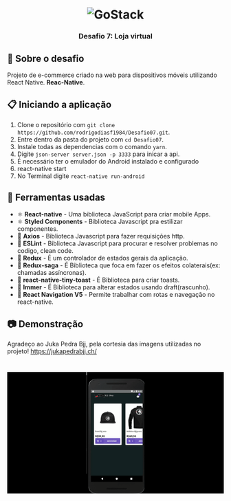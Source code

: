 <h1 align="center">
    <img alt="GoStack" src="https://rocketseat-cdn.s3-sa-east-1.amazonaws.com/bootcamp-header.png" width="200px" />
</h1>

<h3 align="center">
  Desafio 7: Loja virtual 
</h3>

## :rocket: Sobre o desafio

Projeto de e-commerce criado na web para dispositivos móveis utilizando React Native. **Reac-Native**.

## :clipboard: Iniciando a aplicação

1. Clone o repositório com `git clone https://github.com/rodrigodiasf1984/Desafio07.git`.
2. Entre dentro da pasta do projeto com `cd Desafio07`.
3. Instale todas as dependencias com o comando `yarn`.
4. Digite `json-server server.json -p 3333` para inicar a api. 
5. É necessário ter o emulador do Android instalado e configurado 
6. react-native start
7. No Terminal digite `react-native run-android` 

## :hammer: Ferramentas usadas

- ⚛️ **React-native** - Uma biblioteca JavaScript para criar mobile Apps.
- ⚛️ **Styled Components** - Biblioteca Javascript pra estilizar componentes.
- 📄 **Axios** - Biblioteca Javascript para fazer requisições http.
- 📄 **ESLint** - Biblioteca Javascript para procurar e resolver problemas no codigo, clean code.
- 📄 **Redux** - É um controlador de estados gerais da aplicação.
- 📄 **Redux-saga** - É Biblioteca que foca em fazer os efeitos colaterais(ex: chamadas assíncronas).
- 📄 **react-native-tiny-toast** - É Biblioteca para criar toasts. 
- 📄 **Immer** - É Biblioteca para alterar estados usando draft(rascunho). 
- 📄 **React Navigation V5** - Permite trabalhar com rotas e navegação no react-native. 

## :camera: Demonstração
Agradeço ao Juka Pedra Bjj, pela cortesia das imagens utilizadas no projeto!
https://jukapedrabjj.ch/


<h1 align="center">
  <img alt="resultado" src="https://github.com/rodrigodiasf1984/Desafio07/blob/master/Git_gif/Desafio07.gif?raw=true"
 />
</h1>
